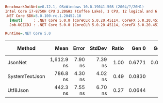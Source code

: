 ``` ini

BenchmarkDotNet=v0.12.1, OS=Windows 10.0.19041.508 (2004/?/20H1)
Intel Core i7-8750H CPU 2.20GHz (Coffee Lake), 1 CPU, 12 logical and 6 physical cores
.NET Core SDK=5.0.100-rc.1.20452.10
  [Host]     : .NET Core 5.0.0 (CoreCLR 5.0.20.45114, CoreFX 5.0.20.45114), X64 RyuJIT
  Job-UCZCDJ : .NET Core 5.0.0 (CoreCLR 5.0.20.45114, CoreFX 5.0.20.45114), X64 RyuJIT

Runtime=.NET Core 5.0  

```
|         Method |       Mean |   Error |  StdDev | Ratio |  Gen 0 |  Gen 1 | Gen 2 | Allocated |
|--------------- |-----------:|--------:|--------:|------:|-------:|-------:|------:|----------:|
|        JsonNet | 1,612.9 ns | 7.90 ns | 7.39 ns |  1.00 | 0.6771 | 0.0019 |     - |    3192 B |
| SystemTextJson |   786.8 ns | 4.30 ns | 4.02 ns |  0.49 | 0.0830 |      - |     - |     392 B |
|       Utf8Json |   442.3 ns | 7.55 ns | 6.70 ns |  0.27 | 0.0644 |      - |     - |     304 B |
